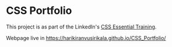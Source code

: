 # CSS Portfolio

This project is as part of the LinkedIn's [CSS Essential Training][css essential training].

Webpage live in https://harikiranvusirikala.github.io/CSS_Portfolio/

[css essential training]: https://www.linkedin.com/learning/css-essential-training-3

<!-- Ref: https://github.com/harikiranvusirikala/Courses/tree/master/LinkedIn_Learning_become-a-full-stack-web-developer/CSS%20Essential%20Training -->
